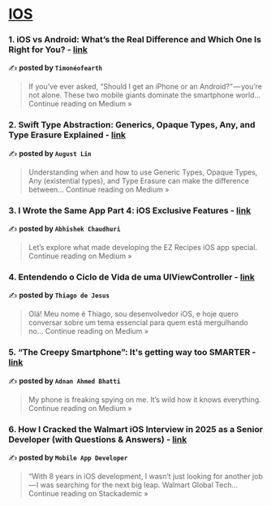 
<h1><a href=https://medium.com/tag/ios/recommended target="_blank" rel="noopener noreferrer">IOS</a></h1>
<h3>1. iOS vs Android: What’s the Real Difference and Which One Is Right for You? - <a href="https://timoneofearth.medium.com/ios-vs-android-whats-the-real-difference-and-which-one-is-right-for-you-26dde5211935?source=rss------ios-5" target="_blank" rel="noopener noreferrer">link</a></h3>

✍️ **posted by `Timonéofearth`**

<blockquote>If you’ve ever asked, “Should I get an iPhone or an Android?” — you’re not alone. These two mobile giants dominate the smartphone world…
Continue reading on Medium »</blockquote>

<h3>2. Swift Type Abstraction: Generics, Opaque Types, Any, and Type Erasure Explained - <a href="https://augustatseattle.medium.com/swift-type-abstraction-generics-opaque-types-any-and-type-erasure-explained-93ac1b7fc0b8?source=rss------ios-5" target="_blank" rel="noopener noreferrer">link</a></h3>

✍️ **posted by `August Lin`**

<blockquote>Understanding when and how to use Generic Types, Opaque Types, Any (existential types), and Type Erasure can make the difference between…
Continue reading on Medium »</blockquote>

<h3>3. I Wrote the Same App Part 4: iOS Exclusive Features - <a href="https://medium.com/@Abhiek187/i-wrote-the-same-app-part-4-ios-exclusive-features-952a99745012?source=rss------ios-5" target="_blank" rel="noopener noreferrer">link</a></h3>

✍️ **posted by `Abhishek Chaudhuri`**

<blockquote>Let’s explore what made developing the EZ Recipes iOS app special.
Continue reading on Medium »</blockquote>

<h3>4. Entendendo o Ciclo de Vida de uma UIViewController - <a href="https://medium.com/@thiago8jesusaraujo/entendendo-o-ciclo-de-vida-de-uma-uiviewcontroller-3b8d90739d30?source=rss------ios-5" target="_blank" rel="noopener noreferrer">link</a></h3>

✍️ **posted by `Thiago de Jesus`**

<blockquote>Olá! Meu nome é Thiago, sou desenvolvedor iOS, e hoje quero conversar sobre um tema essencial para quem está mergulhando no…
Continue reading on Medium »</blockquote>

<h3>5. “The Creepy Smartphone”: It's getting way too SMARTER  - <a href="https://always-ask-adnan.medium.com/the-creepy-smartphone-its-getting-way-too-smarter-d519b35ca463?source=rss------ios-5" target="_blank" rel="noopener noreferrer">link</a></h3>

✍️ **posted by `Adnan Ahmed Bhatti`**

<blockquote>My phone is freaking spying on me. It’s wild how it knows everything.
Continue reading on Medium »</blockquote>

<h3>6. How I Cracked the Walmart iOS Interview in 2025 as a Senior Developer (with Questions & Answers) - <a href="https://blog.stackademic.com/how-i-cracked-the-walmart-ios-interview-in-2025-as-a-senior-developer-with-questions-answers-5b692357df54?source=rss------ios-5" target="_blank" rel="noopener noreferrer">link</a></h3>

✍️ **posted by `Mobile App Developer`**

<blockquote>“With 8 years in iOS development, I wasn’t just looking for another job — I was searching for the next big leap. Walmart Global Tech…
Continue reading on Stackademic »</blockquote>

